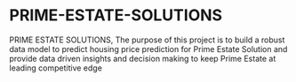 # PRIME-ESTATE-SOLUTIONS
PRIME ESTATE SOLUTIONS, The purpose of this project is to build a robust data model to predict housing price prediction for Prime Estate Solution and provide data driven insights and decision making to keep Prime Estate at leading competitive edge
